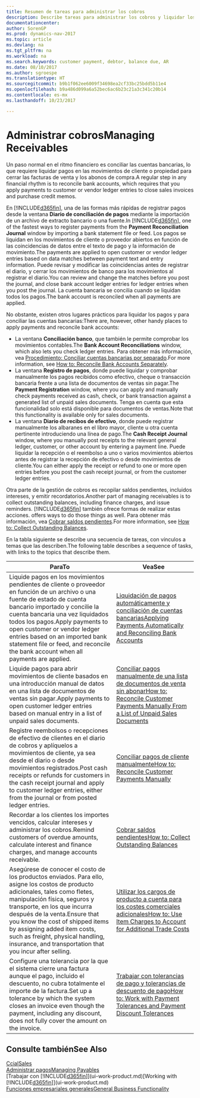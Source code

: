 ```yaml
---
title: Resumen de tareas para administrar los cobros
description: Describe tareas para administrar los cobros y liquidar los pagos en los movimientos de cliente o proveedor.
documentationcenter: 
author: SorenGP
ms.prod: dynamics-nav-2017
ms.topic: article
ms.devlang: na
ms.tgt_pltfrm: na
ms.workload: na
ms.search.keywords: customer payment, debtor, balance due, AR
ms.date: 08/10/2017
ms.author: sgroespe
ms.translationtype: HT
ms.sourcegitcommit: b9b1f062ee6009f34698ea2cf33bc25bdd5b11e4
ms.openlocfilehash: b9a486d099a6a52bec6ac6b23c21a3c341c20b14
ms.contentlocale: es-mx
ms.lasthandoff: 10/23/2017

---
```

# <a name="managing-receivables"></a><span data-ttu-id="e456e-103">Administrar cobros</span><span class="sxs-lookup"><span data-stu-id="e456e-103">Managing Receivables</span></span>
<span data-ttu-id="e456e-104">Un paso normal en el ritmo financiero es conciliar las cuentas bancarias, lo que requiere liquidar pagos en las movimientos de cliente o propiedad para cerrar las facturas de venta y los abonos de compra.</span><span class="sxs-lookup"><span data-stu-id="e456e-104">A regular step in any financial rhythm is to reconcile bank accounts, which requires that you apply payments to customer or vendor ledger entries to close sales invoices and purchase credit memos.</span></span>  

<span data-ttu-id="e456e-105">En [!INCLUDE[d365fin](includes/d365fin_md.md)], una de las formas más rápidas de registrar pagos desde la ventana **Diario de conciliación de pagos** mediante la importación de un archivo de extracto bancario o una fuente.</span><span class="sxs-lookup"><span data-stu-id="e456e-105">In [!INCLUDE[d365fin](includes/d365fin_md.md)], one of the fastest ways to register payments from the **Payment Reconciliation Journal** window by importing a bank statement file or feed.</span></span> <span data-ttu-id="e456e-106">Los pagos se liquidan en los movimientos de cliente o proveedor abiertos en función de las coincidencias de datos entre el texto de pago y la información de movimiento.</span><span class="sxs-lookup"><span data-stu-id="e456e-106">The payments are applied to open customer or vendor ledger entries based on data matches between payment text and entry information.</span></span> <span data-ttu-id="e456e-107">Puede revisar y modificar las coincidencias antes de registrar el diario, y cerrar los movimientos de banco para los movimientos al registrar el diario.</span><span class="sxs-lookup"><span data-stu-id="e456e-107">You can review and change the matches before you post the journal, and close bank account ledger entries for ledger entries when you post the journal.</span></span> <span data-ttu-id="e456e-108">La cuenta bancaria se concilia cuando se liquidan todos los pagos.</span><span class="sxs-lookup"><span data-stu-id="e456e-108">The bank account is reconciled when all payments are applied.</span></span>

<span data-ttu-id="e456e-109">No obstante, existen otros lugares prácticos para liquidar los pagos y para conciliar las cuentas bancarias:</span><span class="sxs-lookup"><span data-stu-id="e456e-109">There are, however, other handy places to apply payments and reconcile bank accounts:</span></span>  

* <span data-ttu-id="e456e-110">La ventana **Conciliación banco**, que también le permite comprobar los movimientos contables.</span><span class="sxs-lookup"><span data-stu-id="e456e-110">The **Bank Account Reconciliations** window, which also lets you check ledger entries.</span></span> <span data-ttu-id="e456e-111">Para obtener más información, vea [Procedimiento: Conciliar cuentas bancarias por separado](bank-how-reconcile-bank-accounts-separately.md).</span><span class="sxs-lookup"><span data-stu-id="e456e-111">For more information, see [How to: Reconcile Bank Accounts Separately](bank-how-reconcile-bank-accounts-separately.md).</span></span>  
* <span data-ttu-id="e456e-112">La ventana **Registro de pagos**, donde puede liquidar y comprobar manualmente los pagos recibidos como efectivo, cheque o transacción bancaria frente a una lista de documentos de ventas sin pagar.</span><span class="sxs-lookup"><span data-stu-id="e456e-112">The **Payment Registration** window, where you can apply and manually check payments received as cash, check, or bank transaction against a generated list of unpaid sales documents.</span></span> <span data-ttu-id="e456e-113">Tenga en cuenta que esta funcionalidad solo está disponible para documentos de ventas.</span><span class="sxs-lookup"><span data-stu-id="e456e-113">Note that this functionality is available only for sales documents.</span></span>  
* <span data-ttu-id="e456e-114">La ventana **Diario de recibos de efectivo**, donde puede registrar manualmente los albaranes en el libro mayor, cliente u otra cuenta pertinente introduciendo una línea de pago.</span><span class="sxs-lookup"><span data-stu-id="e456e-114">The **Cash Receipt Journal** window, where you manually post receipts to the relevant general ledger, customer, or other account by entering a payment line.</span></span> <span data-ttu-id="e456e-115">Puede liquidar la recepción o el reembolso a uno o varios movimientos abiertos antes de registrar la recepción de efectivo o desde movimientos de cliente.</span><span class="sxs-lookup"><span data-stu-id="e456e-115">You can either apply the receipt or refund to one or more open entries before you post the cash receipt journal, or from the customer ledger entries.</span></span>  

<span data-ttu-id="e456e-116">Otra parte de la gestión de cobros es recopilar saldos pendientes, incluidos intereses, y emitir recordatorios.</span><span class="sxs-lookup"><span data-stu-id="e456e-116">Another part of managing receivables is to collect outstanding balances, including finance charges, and issue reminders.</span></span> [!INCLUDE[d365fin](includes/d365fin_md.md)]<span data-ttu-id="e456e-117"> también ofrece formas de realizar estas acciones.</span><span class="sxs-lookup"><span data-stu-id="e456e-117"> offers ways to do those things as well.</span></span> <span data-ttu-id="e456e-118">Para obtener más información, vea [Cobrar saldos pendientes](receivables-collect-outstanding-balances.md).</span><span class="sxs-lookup"><span data-stu-id="e456e-118">For more information, see [How to: Collect Outstanding Balances](receivables-collect-outstanding-balances.md).</span></span>  

<span data-ttu-id="e456e-119">En la tabla siguiente se describe una secuencia de tareas, con vínculos a temas que las describen.</span><span class="sxs-lookup"><span data-stu-id="e456e-119">The following table describes a sequence of tasks, with links to the topics that describe them.</span></span>  

| <span data-ttu-id="e456e-120">Para</span><span class="sxs-lookup"><span data-stu-id="e456e-120">To</span></span> | <span data-ttu-id="e456e-121">Vea</span><span class="sxs-lookup"><span data-stu-id="e456e-121">See</span></span> |
| --- | --- |
| <span data-ttu-id="e456e-122">Liquide pagos en los movimientos pendientes de cliente o proveedor en función de un archivo o una fuente de estado de cuenta bancario importado y concilie la cuenta bancaria una vez liquidados todos los pagos.</span><span class="sxs-lookup"><span data-stu-id="e456e-122">Apply payments to open customer or vendor ledger entries based on an imported bank statement file or feed, and reconcile the bank account when all payments are applied.</span></span> |[<span data-ttu-id="e456e-123">Liquidación de pagos automáticamente y conciliación de cuentas bancarias</span><span class="sxs-lookup"><span data-stu-id="e456e-123">Applying Payments Automatically and Reconciling Bank Accounts</span></span>](receivables-apply-payments-auto-reconcile-bank-accounts.md) |
| <span data-ttu-id="e456e-124">Liquide pagos para abrir movimientos de cliente basados en una introducción manual de datos en una lista de documentos de ventas sin pagar.</span><span class="sxs-lookup"><span data-stu-id="e456e-124">Apply payments to open customer ledger entries based on manual entry in a list of unpaid sales documents.</span></span> |[<span data-ttu-id="e456e-125">Conciliar pagos manualmente de una lista de documentos de venta sin abonar</span><span class="sxs-lookup"><span data-stu-id="e456e-125">How to: Reconcile Customer Payments Manually From a List of Unpaid Sales Documents</span></span>](receivables-how-reconcile-customer-payments-list-unpaid-sales-documents.md) |
| <span data-ttu-id="e456e-126">Registre reembolsos o recepciones de efectivo de clientes en el diario de cobros y aplíquelos a movimientos de cliente, ya sea desde el diario o desde movimientos registrados.</span><span class="sxs-lookup"><span data-stu-id="e456e-126">Post cash receipts or refunds for customers in the cash receipt journal and apply to customer ledger entries, either from the journal or from posted ledger entries.</span></span> |[<span data-ttu-id="e456e-127">Conciliar pagos de cliente manualmente</span><span class="sxs-lookup"><span data-stu-id="e456e-127">How to: Reconcile Customer Payments Manually</span></span>](receivables-how-apply-sales-transactions-manually.md) |
| <span data-ttu-id="e456e-128">Recordar a los clientes los importes vencidos, calcular intereses y administrar los cobros.</span><span class="sxs-lookup"><span data-stu-id="e456e-128">Remind customers of overdue amounts, calculate interest and finance charges, and manage accounts receivable.</span></span> |[<span data-ttu-id="e456e-129">Cobrar saldos pendientes</span><span class="sxs-lookup"><span data-stu-id="e456e-129">How to: Collect Outstanding Balances</span></span>](receivables-collect-outstanding-balances.md) |
|<span data-ttu-id="e456e-130">Asegúrese de conocer el costo de los productos enviados. Para ello, asigne los costos de producto adicionales, tales como fletes, manipulación física, seguros y transporte, en los que incurra después de la venta.</span><span class="sxs-lookup"><span data-stu-id="e456e-130">Ensure that you know the cost of shipped items by assigning added item costs, such as freight, physical handling, insurance, and transportation that you incur after selling.</span></span>|[<span data-ttu-id="e456e-131">Utilizar los cargos de producto a cuenta para los costes comerciales adicionales</span><span class="sxs-lookup"><span data-stu-id="e456e-131">How to: Use Item Charges to Account for Additional Trade Costs</span></span>](payables-how-assign-item-charges.md)|
|<span data-ttu-id="e456e-132">Configure una tolerancia por la que el sistema cierre una factura aunque el pago, incluido el descuento, no cubra totalmente el importe de la factura.</span><span class="sxs-lookup"><span data-stu-id="e456e-132">Set up a tolerance by which the system closes an invoice even though the payment, including any discount, does not fully cover the amount on the invoice.</span></span>|[<span data-ttu-id="e456e-133">Trabajar con tolerancias de pago y tolerancias de descuento de pago</span><span class="sxs-lookup"><span data-stu-id="e456e-133">How to: Work with Payment Tolerances and Payment Discount Tolerances</span></span>](finance-payment-tolerance-and-payment-discount-tolerance.md)|
## <a name="see-also"></a><span data-ttu-id="e456e-134">Consulte también</span><span class="sxs-lookup"><span data-stu-id="e456e-134">See Also</span></span>
[<span data-ttu-id="e456e-135">Ccial</span><span class="sxs-lookup"><span data-stu-id="e456e-135">Sales</span></span>](sales-manage-sales.md)  
[<span data-ttu-id="e456e-136">Administrar pagos</span><span class="sxs-lookup"><span data-stu-id="e456e-136">Managing Payables</span></span>](payables-manage-payables.md)  
<span data-ttu-id="e456e-137">[Trabajar con [!INCLUDE[d365fin](includes/d365fin_md.md)]](ui-work-product.md)</span><span class="sxs-lookup"><span data-stu-id="e456e-137">[Working with [!INCLUDE[d365fin](includes/d365fin_md.md)]](ui-work-product.md)</span></span>  
[<span data-ttu-id="e456e-138">Funciones empresariales generales</span><span class="sxs-lookup"><span data-stu-id="e456e-138">General Business Functionality</span></span>](ui-across-business-areas.md)

